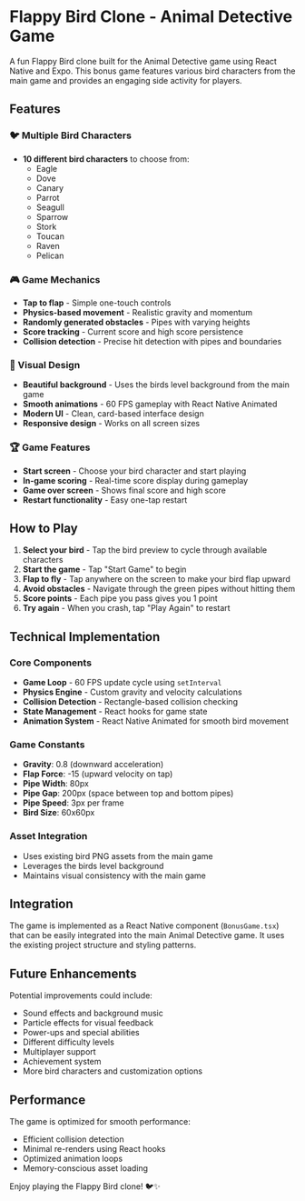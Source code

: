 # Flappy Bird Clone - Animal Detective Game

A fun Flappy Bird clone built for the Animal Detective game using React Native and Expo. This bonus game features various bird characters from the main game and provides an engaging side activity for players.

## Features

### 🐦 Multiple Bird Characters
- **10 different bird characters** to choose from:
  - Eagle
  - Dove
  - Canary
  - Parrot
  - Seagull
  - Sparrow
  - Stork
  - Toucan
  - Raven
  - Pelican

### 🎮 Game Mechanics
- **Tap to flap** - Simple one-touch controls
- **Physics-based movement** - Realistic gravity and momentum
- **Randomly generated obstacles** - Pipes with varying heights
- **Score tracking** - Current score and high score persistence
- **Collision detection** - Precise hit detection with pipes and boundaries

### 🎨 Visual Design
- **Beautiful background** - Uses the birds level background from the main game
- **Smooth animations** - 60 FPS gameplay with React Native Animated
- **Modern UI** - Clean, card-based interface design
- **Responsive design** - Works on all screen sizes

### 🏆 Game Features
- **Start screen** - Choose your bird character and start playing
- **In-game scoring** - Real-time score display during gameplay
- **Game over screen** - Shows final score and high score
- **Restart functionality** - Easy one-tap restart

## How to Play

1. **Select your bird** - Tap the bird preview to cycle through available characters
2. **Start the game** - Tap "Start Game" to begin
3. **Flap to fly** - Tap anywhere on the screen to make your bird flap upward
4. **Avoid obstacles** - Navigate through the green pipes without hitting them
5. **Score points** - Each pipe you pass gives you 1 point
6. **Try again** - When you crash, tap "Play Again" to restart

## Technical Implementation

### Core Components
- **Game Loop** - 60 FPS update cycle using `setInterval`
- **Physics Engine** - Custom gravity and velocity calculations
- **Collision Detection** - Rectangle-based collision checking
- **State Management** - React hooks for game state
- **Animation System** - React Native Animated for smooth bird movement

### Game Constants
- **Gravity**: 0.8 (downward acceleration)
- **Flap Force**: -15 (upward velocity on tap)
- **Pipe Width**: 80px
- **Pipe Gap**: 200px (space between top and bottom pipes)
- **Pipe Speed**: 3px per frame
- **Bird Size**: 60x60px

### Asset Integration
- Uses existing bird PNG assets from the main game
- Leverages the birds level background
- Maintains visual consistency with the main game

## Integration

The game is implemented as a React Native component (`BonusGame.tsx`) that can be easily integrated into the main Animal Detective game. It uses the existing project structure and styling patterns.

## Future Enhancements

Potential improvements could include:
- Sound effects and background music
- Particle effects for visual feedback
- Power-ups and special abilities
- Different difficulty levels
- Multiplayer support
- Achievement system
- More bird characters and customization options

## Performance

The game is optimized for smooth performance:
- Efficient collision detection
- Minimal re-renders using React hooks
- Optimized animation loops
- Memory-conscious asset loading

Enjoy playing the Flappy Bird clone! 🐦✨
